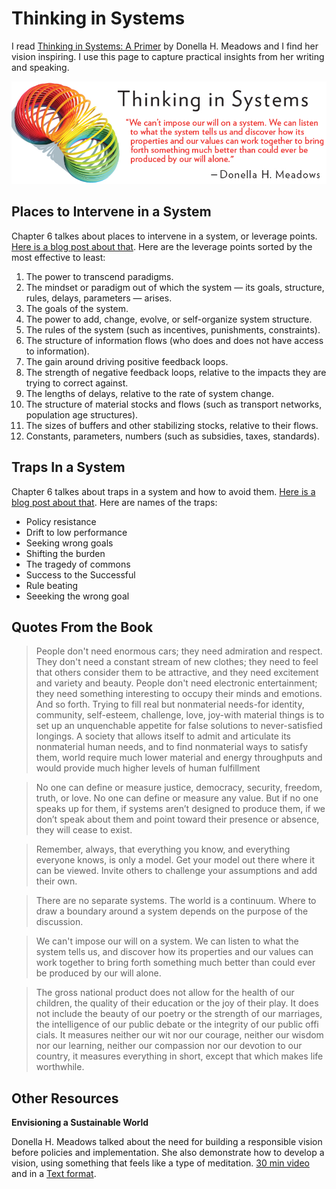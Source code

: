 # Thinking in Systems

I read [Thinking in Systems: A Primer](https://www.amazon.com/Thinking-Systems-Donella-H-Meadows/dp/1603580557) by Donella H. Meadows and I find her vision inspiring. I use this page to capture practical insights from her writing and speaking.

![thinking-in-systems.png](thinking-in-systems.png)

## Places to Intervene in a System
Chapter 6 talkes about places to intervene in a system, or leverage points. [Here is a blog post about that](https://donellameadows.org/archives/leverage-points-places-to-intervene-in-a-system/). Here are the leverage points sorted by the most effective to least:

1. The power to transcend paradigms.
1. The mindset or paradigm out of which the system — its goals, structure, rules, delays, parameters — arises.
1. The goals of the system.
1. The power to add, change, evolve, or self-organize system structure.
1. The rules of the system (such as incentives, punishments, constraints).
1. The structure of information flows (who does and does not have access to information).
1. The gain around driving positive feedback loops.
1. The strength of negative feedback loops, relative to the impacts they are trying to correct against.
1. The lengths of delays, relative to the rate of system change.
1. The structure of material stocks and flows (such as transport networks, population age structures).
1. The sizes of buffers and other stabilizing stocks, relative to their flows.
1. Constants, parameters, numbers (such as subsidies, taxes, standards).


## Traps In a System
Chapter 6 talkes about traps in a system and how to avoid them. [Here is a blog post about that](https://bytepawn.com/systems-thinking.html). Here are names of the traps:

* Policy resistance
* Drift to low performance
* Seeking wrong goals
* Shifting the burden
* The tragedy of commons
* Success to the Successful
* Rule beating
* Seeeking the wrong goal

## Quotes From the Book

> People don't need enormous cars; they need admiration and respect. They don't need a constant stream of new clothes; they need to feel that others consider them to be attractive, and they need excitement and variety and beauty. People don't need electronic entertainment; they need something interesting to occupy their minds and emotions. And so forth. Trying to fill real but nonmaterial needs-for identity, community, self-esteem, challenge, love, joy-with material things is to set up an unquenchable appetite for false solutions to never-satisfied longings. A society that allows itself to admit and articulate its nonmaterial human needs, and to find nonmaterial ways to satisfy them, world require much lower material and energy throughputs and would provide much higher levels of human fulfillment

> No one can define or measure justice, democracy, security, freedom, truth, or love. No one can define or measure any value. But if no one speaks up for them, if systems aren’t designed to produce them, if we don’t speak about them and point toward their presence or absence, they will cease to exist.

> Remember, always, that everything you know, and everything everyone knows, is only a model. Get your model out there where it can be viewed. Invite others to challenge your assumptions and add their own.

> There are no separate systems. The world is a continuum. Where to draw a boundary around a system depends on the purpose of the discussion.

> We can't impose our will on a system. We can listen to what the system tells us, and discover how its properties and our values can work together to bring forth something much better than could ever be produced by our will alone.

> The gross national product does not allow for the health of our children, the quality of their education or the joy of their play.  It  does  not  include  the  beauty  of  our  poetry  or  the  strength  of  our  marriages,  the  intelligence  of  our  public  debate  or  the  integrity  of  our  public  offi  cials.    It  measures  neither  our  wit  nor our courage, neither our wisdom nor our learning, neither our  compassion  nor  our  devotion  to  our  country,  it  measures  everything in short, except that which makes life worthwhile.

## Other Resources
**Envisioning a Sustainable World**

Donella H. Meadows talked about the need for building a responsible vision before policies and implementation. She also demonstrate how to develop a vision, using something that feels like a type of meditation. [30 min video](https://donellameadows.org/donella-meadows-legacy/envisioning-a-sustainable-world/) and in a [Text format](https://donellameadows.org/archives/envisioning-a-sustainable-world/).
